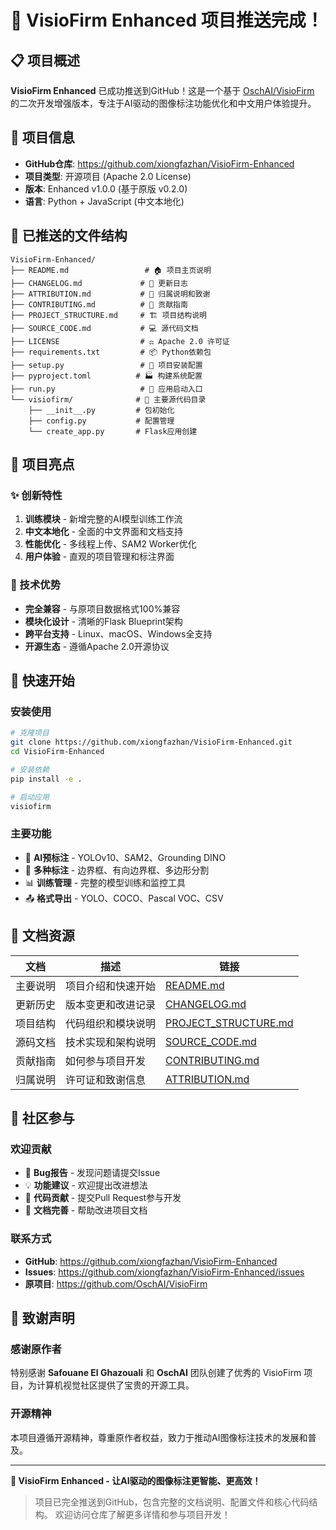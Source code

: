 # 🎉 VisioFirm Enhanced 项目推送完成！

## 📋 项目概述

**VisioFirm Enhanced** 已成功推送到GitHub！这是一个基于 [OschAI/VisioFirm](https://github.com/OschAI/VisioFirm) 的二次开发增强版本，专注于AI驱动的图像标注功能优化和中文用户体验提升。

## 🔗 项目信息

- **GitHub仓库**: https://github.com/xiongfazhan/VisioFirm-Enhanced
- **项目类型**: 开源项目 (Apache 2.0 License)
- **版本**: Enhanced v1.0.0 (基于原版 v0.2.0)
- **语言**: Python + JavaScript (中文本地化)

## 📁 已推送的文件结构

```
VisioFirm-Enhanced/
├── README.md                 # 🏠 项目主页说明
├── CHANGELOG.md             # 📝 更新日志
├── ATTRIBUTION.md           # 🙏 归属说明和致谢
├── CONTRIBUTING.md          # 🤝 贡献指南
├── PROJECT_STRUCTURE.md     # 🏗️ 项目结构说明
├── SOURCE_CODE.md           # 💻 源代码文档
├── LICENSE                  # ⚖️ Apache 2.0 许可证
├── requirements.txt         # 📦 Python依赖包
├── setup.py                 # 🔧 项目安装配置
├── pyproject.toml          # 🏭 构建系统配置
├── run.py                   # 🚀 应用启动入口
└── visiofirm/              # 📂 主要源代码目录
    ├── __init__.py         # 包初始化
    ├── config.py           # 配置管理
    └── create_app.py       # Flask应用创建
```

## 🌟 项目亮点

### ✨ 创新特性
1. **训练模块** - 新增完整的AI模型训练工作流
2. **中文本地化** - 全面的中文界面和文档支持
3. **性能优化** - 多线程上传、SAM2 Worker优化
4. **用户体验** - 直观的项目管理和标注界面

### 🎯 技术优势
- **完全兼容** - 与原项目数据格式100%兼容
- **模块化设计** - 清晰的Flask Blueprint架构
- **跨平台支持** - Linux、macOS、Windows全支持
- **开源生态** - 遵循Apache 2.0开源协议

## 🚀 快速开始

### 安装使用
```bash
# 克隆项目
git clone https://github.com/xiongfazhan/VisioFirm-Enhanced.git
cd VisioFirm-Enhanced

# 安装依赖
pip install -e .

# 启动应用
visiofirm
```

### 主要功能
- 🤖 **AI预标注** - YOLOv10、SAM2、Grounding DINO
- 🎨 **多种标注** - 边界框、有向边界框、多边形分割
- 📊 **训练管理** - 完整的模型训练和监控工具
- 📤 **格式导出** - YOLO、COCO、Pascal VOC、CSV

## 📖 文档资源

| 文档 | 描述 | 链接 |
|------|------|------|
| 主要说明 | 项目介绍和快速开始 | [README.md](README.md) |
| 更新历史 | 版本变更和改进记录 | [CHANGELOG.md](CHANGELOG.md) |
| 项目结构 | 代码组织和模块说明 | [PROJECT_STRUCTURE.md](PROJECT_STRUCTURE.md) |
| 源码文档 | 技术实现和架构说明 | [SOURCE_CODE.md](SOURCE_CODE.md) |
| 贡献指南 | 如何参与项目开发 | [CONTRIBUTING.md](CONTRIBUTING.md) |
| 归属说明 | 许可证和致谢信息 | [ATTRIBUTION.md](ATTRIBUTION.md) |

## 🤝 社区参与

### 欢迎贡献
- 🐛 **Bug报告** - 发现问题请提交Issue
- 💡 **功能建议** - 欢迎提出改进想法
- 🔧 **代码贡献** - 提交Pull Request参与开发
- 📝 **文档完善** - 帮助改进项目文档

### 联系方式
- **GitHub**: https://github.com/xiongfazhan/VisioFirm-Enhanced
- **Issues**: https://github.com/xiongfazhan/VisioFirm-Enhanced/issues
- **原项目**: https://github.com/OschAI/VisioFirm

## 🎊 致谢声明

### 感谢原作者
特别感谢 **Safouane El Ghazouali** 和 **OschAI** 团队创建了优秀的 VisioFirm 项目，为计算机视觉社区提供了宝贵的开源工具。

### 开源精神
本项目遵循开源精神，尊重原作者权益，致力于推动AI图像标注技术的发展和普及。

---

**🚀 VisioFirm Enhanced - 让AI驱动的图像标注更智能、更高效！**

> 项目已完全推送到GitHub，包含完整的文档说明、配置文件和核心代码结构。
> 欢迎访问仓库了解更多详情和参与项目开发！